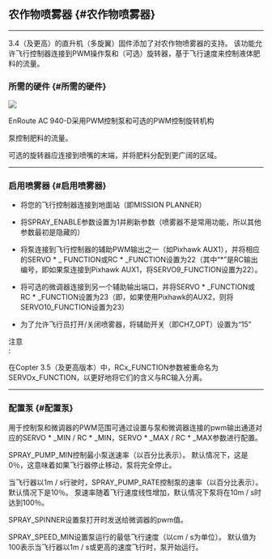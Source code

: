 ## 农作物喷雾器 {#农作物喷雾器}

---

3.4（及更高）的直升机（多旋翼）固件添加了对农作物喷雾器的支持。 该功能允许飞行控制器连接到PWM操作泵和（可选）旋转器，基于飞行速度来控制液体肥料的流量。

### 所需的硬件 {#所需的硬件}

![](http://doc.cuav.net/PixHack/assets/ENR.jpg)

EnRoute AC 940-D采用PWM控制泵和可选的PWM控制旋转机构

泵控制肥料的流量。

可选的旋转器应连接到喷嘴的末端，并将肥料分配到更广阔的区域。

---

### 启用喷雾器 {#启用喷雾器}

* 将您的飞行控制器连接到地面站（即MISSION PLANNER）

* 将SPRAY\_ENABLE参数设置为1并刷新参数（喷雾器不是常用功能，所以其他参数最初是隐藏的）

* 将泵连接到飞行控制器的辅助PWM输出之一（如Pixhawk AUX1），并将相应的SERVO \* \_ FUNCTION或RC \* \_FUNCTION设置为22（其中“\*”是RC输出编号，即如果泵连接到Pixhawk AUX1，将SERVO9\_FUNCTION设置为22）。

* 将可选的微调器连接到另一个辅助输出端口，并将SERVO \* \_FUNCTION或RC \* \_FUNCTION设置为23（即，如果使用Pixhawk的AUX2，则将SERVO10\_FUNCTION设置为23）

* 为了允许飞行员打开/关闭喷雾器，将辅助开关（即CH7\_OPT）设置为“15”

注意  
:

在Copter 3.5（及更高版本）中，RCx\_FUNCTION参数被重命名为SERVOx\_FUNCTION，以更好地将它们的含义与RC输入分离。

---

### 配置泵 {#配置泵}

用于控制泵和微调器的PWM范围可通过设置与泵和微调器连接的pwm输出通道对应的SERVO \* \_MIN / RC \* \_MIN，SERVO \* \_MAX / RC \* \_MAX参数进行配置。

SPRAY\_PUMP\_MIN控制最小泵送速率（以百分比表示）。 默认情况下，这是0％，这意味着如果飞行器停止移动，泵将完全停止。

当飞行器以1m / s行驶时，SPRAY\_PUMP\_RATE控制泵的速率（以百分比表示）。 默认情况下是10％。 泵速率随着飞行速度线性增加，默认情况下泵将在10m / s时达到100％。

SPRAY\_SPINNER设置泵打开时发送给微调器的pwm值。

SPRAY\_SPEED\_MIN设置泵运行的最低飞行速度（以cm / s为单位）。 默认值为100表示当飞行器以1m / s或更高的速度飞行时，泵开始运行。

